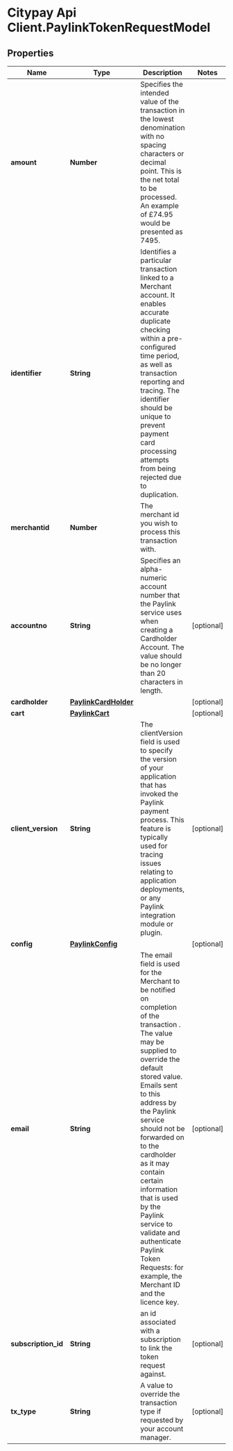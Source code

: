 # Citypay Api Client.PaylinkTokenRequestModel

## Properties

Name | Type | Description | Notes
------------ | ------------- | ------------- | -------------
**amount** | **Number** | Specifies the intended value of the transaction in the lowest denomination with no spacing characters or decimal point. This is the net total to be processed. An example of £74.95 would be presented as 7495. | 
**identifier** | **String** | Identifies a particular transaction linked to a Merchant account. It enables accurate duplicate checking within a pre-configured time period, as well as transaction reporting and tracing. The identifier should be unique to prevent payment card processing attempts from being rejected due to duplication.  | 
**merchantid** | **Number** | The merchant id you wish to process this transaction with. | 
**accountno** | **String** | Specifies an alpha-numeric account number that the Paylink service uses when creating a Cardholder Account. The value should be no longer than 20 characters in length. | [optional] 
**cardholder** | [**PaylinkCardHolder**](PaylinkCardHolder.md) |  | [optional] 
**cart** | [**PaylinkCart**](PaylinkCart.md) |  | [optional] 
**client_version** | **String** | The clientVersion field is used to specify the version of your application that has invoked the Paylink payment process. This feature is typically used for tracing issues relating to application deployments, or any Paylink integration module or plugin. | [optional] 
**config** | [**PaylinkConfig**](PaylinkConfig.md) |  | [optional] 
**email** | **String** | The email field is used for the Merchant to be notified on completion of the transaction . The value may be supplied to override the default stored value. Emails sent to this address by the Paylink service should not be forwarded on to the cardholder as it may contain certain information that is used by the Paylink service to validate and authenticate Paylink Token Requests: for example, the Merchant ID and the licence key.  | [optional] 
**subscription_id** | **String** | an id associated with a subscription to link the token request against. | [optional] 
**tx_type** | **String** | A value to override the transaction type if requested by your account manager. | [optional] 



